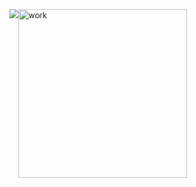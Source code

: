 <div style="width:100%;display:flex"> 
  <img src ="https://github-profile-summary-cards.vercel.app/api/cards/repos-per-language?username=gh0st3e&theme=solarized_dark" />
  <img src="https://i.gifer.com/origin/4c/4c7dc3d8a6dd24c8169b85d7e0fff5fd_w200.gif" alt="work" height="300"/>
</h1>
